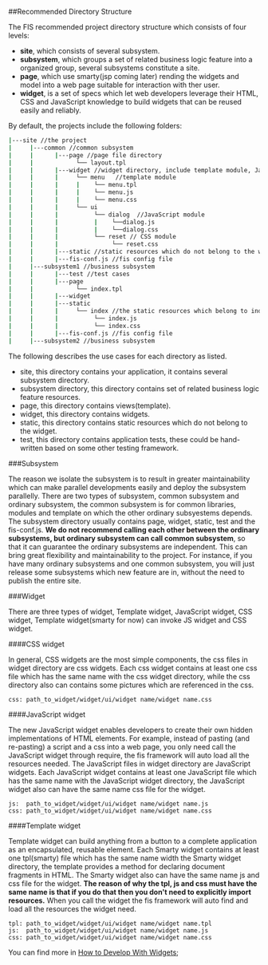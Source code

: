 ##Recommended Directory Structure

The FIS recommended project directory structure which consists of four levels:

- **site**, which consists of several subsystem.
- **subsystem**, which groups a set of related business logic feature into a organized group, several subsystems constitute a site.
- **page**, which use smarty(jsp coming later) rending the widgets and model into a web page suitable for interaction with ther user.
- **widget**, is a set of specs which let web developers leverage their HTML, CSS and JavaScript knowledge to build widgets that can be reused easily and reliably.

By default, the projects include the following folders:

```bash
|---site //the project
|     |---common //common subsystem
|     |      |---page //page file directory
|     |            └── layout.tpl 
|     |      |---widget //widget directory, include template module, JavaScript module, CSS module, ext
|     |      |     └── menu   //template module
|     |      |     |    └── menu.tpl  
|     |      |     |    └── menu.js   
|     |      |     |    └── menu.css
|     |      |     └── ui
|     |      |          └── dialog  //JavaScript module
|     |      |          |    └──dialog.js
|     |      |          |    └──dialog.css
|     |      |          └── reset // CSS module
|     |      |               └── reset.css
|     |      |---static //static resources which do not belong to the widget
|     |      |---fis-conf.js //fis config file
|     |---subsystem1 //business subsystem
|     |      |---test //test cases
|     |      |---page
|     |            └── index.tpl 
|     |      |---widget
|     |      |---static
|     |      |     └── index //the static resources which belong to index.tpl
|     |      |          └── index.js  
|     |      |          └── index.css
|     |      |---fis-conf.js //fis config file
|     |---subsystem2 //business subsystem
```

The following describes the use cases for each directory as listed.

- site, this directory contains your application, it contains several subsystem directory.
- subsystem directory, this directory contains set of related business logic feature resources.
- page, this directory contains views(template).
- widget, this directory contains widgets.
- static, this directory contains static resources which do not belong to the widget.
- test, this directory contains application tests, these could be hand-written based on some other testing framework. 

###Subsystem

The reason we isolate the subsystem is to result in greater maintainability which can make parallel developments easily and deploy the subsystem parallelly. There are two types of subsystem, common subsystem and ordinary subsystem, the common subsystem is for common libraries, modules and template on which the other ordinary subsyestems depends. The subsystem directory usually contains page, widget, static, test and the fis-conf.js. 
**We do not recommend calling each other between the ordinary subsystems, but ordinary subsystem can call common subsystem**, so that it can guarantee the ordinary subsystems are independent. This can bring great flexibility and maintainability  to the project. For instance, if you have many ordinary subsystems and one common subsystem, you will just release some subsystems which new feature are in, without the need to publish the entire site.

###Widget

There are three types of widget, Template widget, JavaScript widget, CSS widget, Template widget(smarty for now) can invoke JS widget and CSS widget.

####CSS widget

In general, CSS widgets are the most simple components, the css files in widget directory are css widgets. Each css widget contains at least one css file which has the same name with the css widget directory, while the css directory also can contains some pictures which are referenced in the css. 

```
css: path_to_widget/widget/ui/widget name/widget name.css
```
####JavaScript widget

The new JavaScript widget enables developers to create their own hidden implementations of HTML elements. For example, instead of pasting (and re-pasting) a script and a css into a web page, you only need call the JavaScript widget through require, the fis framework will auto load all the resources needed. The JavaScript files in widget directory are JavaScript widgets. Each JavaScript widget contains at least one JavaScript file which has the same name with the JavaScript widget directory, the JavaScript widget also can have the same name css file for the widget. 

```
js:  path_to_widget/widget/ui/widget name/widget name.js
css: path_to_widget/widget/ui/widget name/widget name.css
```

####Template widget

Template widget can build anything from a button to a complete application as an encapsulated, reusable element. Each Smarty widget contains at least one tpl(smarty) file which has the same name width the Smarty widget directory, the template provides a method for declaring document fragments in HTML. The Smarty widget also can have the same name js and css file for the widget. **The reason of why the tpl, js and css must have the same name is that if you do that then you don't need to explicitly import resources.** When you call the widget the fis framework will auto find and load all the resources the widget need. 

```
tpl: path_to_widget/widget/ui/widget name/widget name.tpl
js:  path_to_widget/widget/ui/widget name/widget name.js
css: path_to_widget/widget/ui/widget name/widget name.css
```

You can find more in [How to Develop With Widgets](./doc/widget.md); 
